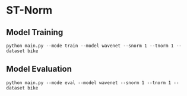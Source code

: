 # ST-Norm

## Model Training
```
python main.py --mode train --model wavenet --snorm 1 --tnorm 1 --dataset bike
```

## Model Evaluation
```
python main.py --mode eval --model wavenet --snorm 1 --tnorm 1 --dataset bike
```
